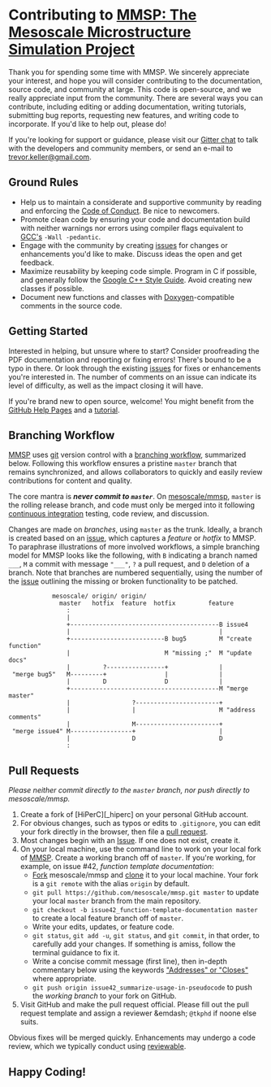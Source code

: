 # Contributing to [MMSP: The Mesoscale Microstructure Simulation Project][_mmsp]

Thank you for spending some time with MMSP. We sincerely appreciate your
interest, and hope you will consider contributing to the documentation,
source code, and community at large. This code is open-source, and we really
appreciate input from the community. There are several ways you can contribute,
including editing or adding documentation, writing tutorials, submitting bug
reports, requesting new features, and writing code to incorporate. If you'd like
to help out, please do!

If you're looking for support or guidance, please visit our [Gitter chat][_gitter]
to talk with the developers and community members, or send an e-mail to
<trevor.keller@gmail.com>.

## Ground Rules

- Help us to maintain a considerate and supportive community by reading and
  enforcing the [Code of Conduct][_conduct]. Be nice to newcomers.
- Promote clean code by ensuring your code and documentation build with neither
  warnings nor errors using compiler flags equivalent to [GCC's][_gcc]
  `-Wall -pedantic`.
- Engage with the community by creating [issues][_issue] for changes or
  enhancements you'd like to make. Discuss ideas the open and get feedback.
- Maximize reusability by keeping code simple. Program in C if possible, and
  generally follow the [Google C++ Style Guide][_goog]. Avoid creating new
  classes if possible.
- Document new functions and classes with [Doxygen][_doxy]-compatible comments
  in the source code.

## Getting Started

Interested in helping, but unsure where to start? Consider proofreading the PDF
documentation and reporting or fixing errors! There's bound to be a typo in
there. Or look through the existing [issues][_issue] for fixes or enhancements
you're interested in. The number of comments on an issue can indicate its level
of difficulty, as well as the impact closing it will have.

If you're brand new to open source, welcome! You might benefit from the
[GitHub Help Pages][_ghhelp] and a [tutorial][_tut].

## Branching Workflow

[MMSP][_mmsp] uses [git][_git] version control with a [branching workflow][_branch],
summarized below. Following this workflow ensures a pristine `master` branch
that remains synchronized, and allows collaborators to quickly and easily review
contributions for content and quality.

The core mantra is ***never commit to `master`***. On [mesoscale/mmsp][_mmsp],
`master` is the rolling release branch, and code must only be merged into it
following [continuous integration][_ci] testing, code review, and discussion.

Changes are made on *branches*, using `master` as the trunk. Ideally, a branch
is created based on an [issue][_issue], which captures a *feature* or *hotfix*
to MMSP. To paraphrase illustrations of more involved workflows, a simple
branching model for MMSP looks like the following, with `B` indicating a branch
named `___`, `M` a commit with message `"___"`, `?` a pull request, and `D`
deletion of a branch. Note that branches are numbered sequentially, using the
number of the [issue][_issue] outlining the missing or broken functionality to
be patched.

```
            mesoscale/ origin/ origin/
              master   hotfix  feature  hotfix         feature
                :
                |
                +-----------------------------------------B issue4
                |                                         |
                +--------------------------B bug5         M "create function"
                |                          M "missing ;"  M "update docs"
                |         ?----------------+              |
 "merge bug5"   M---------+                |              |
                |         D                D              |
                +-----------------------------------------M "merge master"
                |                 ?-----------------------+
                |                 |                       M "address comments"
                |                 M-----------------------+
 "merge issue4" M-----------------+                       |
                |                 D                       D
                : 
```

## Pull Requests

*Please neither commit directly to the `master` branch, nor push directly to
mesoscale/mmsp.*

1. Create a fork of [HiPerC][_hiperc] on your personal GitHub account.
2. For obvious changes, such as typos or edits to `.gitignore`, you can edit
   your fork directly in the browser, then file a [pull request][_pr].
3. Most changes begin with an [Issue][_issue]. If one does not exist, create it.
4. On your local machine, use the command line to work on your local fork of
   [MMSP][_mmsp]. Create a working branch off of `master`. If you're working,
   for example, on issue #42, *function template documentation*:
   - [Fork][_ghhelp] mesoscale/mmsp and [clone][_ghhelp] it to your local machine.
     Your fork is a `git remote` with the alias `origin` by default.
   - `git pull https://github.com/mesoscale/mmsp.git master` to update your
     local `master` branch from the main repository.
   - `git checkout -b issue42_function-template-documentation master` to
     create a local feature branch off of `master`.
   - Write your edits, updates, or feature code.
   - `git status`, `git add -u`, `git status`, and `git commit`,
     in that order, to carefully add your changes. If something is amiss, follow
     the terminal guidance to fix it.
   - Write a concise commit message (first line), then in-depth commentary below
     using the keywords ["Addresses" or "Closes"][_ghkey] where appropriate.
   - `git push origin issue42_summarize-usage-in-pseudocode` to push the
     *working branch* to your fork on GitHub.
5. Visit GitHub and make the pull request official. Please fill out the pull
   request template and assign a reviewer &emdash; `@tkphd` if noone else suits.

Obvious fixes will be merged quickly. Enhancements may undergo a code review,
which we typically conduct using [reviewable][_review].

## Happy Coding!

[_mmsp]:    https://github.com/mesoscale/mmsp
[_branch]:  http://nvie.com/posts/a-successful-git-branching-model/
[_ci]:      https://docs.travis-ci.com/
[_conduct]: https://github.com/mesoscale/mmsp/blob/master/CODE_OF_CONDUCT.md
[_doxy]:    https://www.stack.nl/~dimitri/doxygen/manual/docblocks.html
[_gcc]:     https://gcc.gnu.org/
[_ghhelp]:  https://help.github.com/
[_ghkey]:   https://help.github.com/articles/closing-issues-using-keywords/
[_git]:     https://git-scm.com/
[_gitter]:  https://gitter.im/mesoscale/mmsp
[_goog]:    https://google.github.io/styleguide/cppguide.html
[_issue]:   https://github.com/mesoscale/mmsp/issues
[_pr]:      https://help.github.com/articles/about-pull-requests/
[_review]:  https://reviewable.io/reviews/mesoscale/mmsp
[_tut]:     https://egghead.io/courses/how-to-contribute-to-an-open-source-project-on-github
